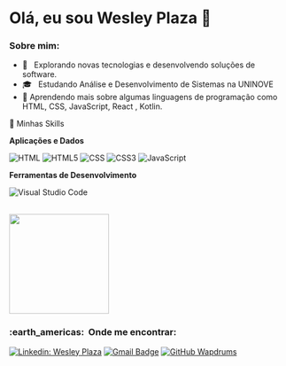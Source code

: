 # Olá, eu sou Wesley Plaza 👋

<h3>Sobre mim:</h3>


- 🤔 &nbsp; Explorando novas tecnologias e desenvolvendo soluções de software.
- 🎓 &nbsp; Estudando Análise e Desenvolvimento de Sistemas na UNINOVE
- 🌱 Aprendendo mais sobre algumas linguagens de programação como HTML, CSS, JavaScript, React , Kotlin.

🚀  Minhas Skills

 **Aplicações e Dados**
  
![HTML](https://img.shields.io/badge/HTML-239120?style=for-the-badge&logo=html5&logoColor=white)
![HTML5](https://img.shields.io/badge/HTML5-E34F26?style=for-the-badge&logo=html5&logoColor=white)
![CSS](https://img.shields.io/badge/CSS-239120?&style=for-the-badge&logo=css3&logoColor=white)
![CSS3](https://img.shields.io/badge/CSS3-1572B6?style=for-the-badge&logo=css3&logoColor=white)
![JavaScript](https://img.shields.io/badge/JavaScript-F7DF1E?style=for-the-badge&logo=javascript&logoColor=black)



**Ferramentas de Desenvolvimento**

 ![Visual Studio Code](https://img.shields.io/badge/Visual_Studio_Code-0078D4?style=for-the-badge&logo=visual%20studio%20code&logoColor=white)
  
<br/>
<a href="https://github.com/wapdrums">
<img height="180em" src="https://github-readme-stats.vercel.app/api?username=wapdrums&theme=dracula&show_icons=true" />
</a></br>

<h3> :earth_americas: &nbsp;Onde me encontrar: </h3> 

[![Linkedin: Wesley Plaza](https://img.shields.io/badge/-WesleyPlaza-blue?style=flat-square&logo=Linkedin&logoColor=white&link=https://github.com/wapdrums)](https://github.com/wapdrums)
[![Gmail Badge](https://img.shields.io/badge/-wapdrums@gmail.com-006bed?style=flat-square&logo=Gmail&logoColor=white&link=mailto:SEU-EMAIL)](mailto:wapdrums@gmail.com)
[![GitHub Wapdrums]( https://img.shields.io/github/followers/wapdrums?label=follow&style=social)](https://github.com/wapdrums)
